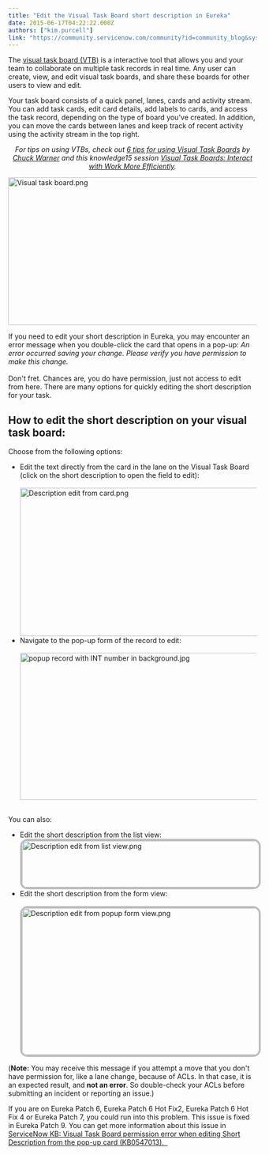 ```yaml
---
title: "Edit the Visual Task Board short description in Eureka"
date: 2015-06-17T04:22:22.000Z
authors: ["kim.purcell"]
link: "https://community.servicenow.com/community?id=community_blog&sys_id=71fce2a5dbd0dbc01dcaf3231f96193e"
---
```

<p>The <a title="ki.servicenow.com/index.php?title=Visual_Task_Boards#gsc.tab=0" href="http://wiki.servicenow.com/index.php?title=Visual_Task_Boards#gsc.tab=0">visual task board (VTB)</a> is a interactive tool that allows you and your team to collaborate on multiple task records in real time. Any user can create, view, and edit visual task boards, and share these boards for other users to view and edit.</p><p></p><p>Your task board consists of a quick panel, lanes, cards and activity stream. You can add task cards, edit card details, add labels to cards, and access the task record, depending on the type of board you've created. In addition, you can move the cards between lanes and keep track of recent activity using the activity stream in the top right.</p><p></p><p style="text-align: center;"><em>For tips on using VTBs, check out <a __default_attr="4196" __jive_macro_name="blogpost" class="jive_macro jive_macro_blogpost" data-orig-content="6 tips for using Visual Task Boards" href="/community?id=community_blog&sys_id=634ea6addbd0dbc01dcaf3231f96196b" modifiedtitle="true" title="6 tips for using Visual Task Boards">6 tips for using Visual Task Boards</a> by <a title="Chuck Warner" __default_attr="29240" __jive_macro_name="user" class="jive_macro_user jive_macro" data-orig-content="Chuck Warner" href="/community?id=community_user_profile&user=43021ae1dbd81fc09c9ffb651f961926">Chuck Warner</a> and this knowledge15 session <a title="Visual Task Boards: Interact with Work More Efficiently" __default_attr="2724" __jive_macro_name="document" class="jive_macro_document jive_macro" data-orig-content="Visual Task Boards: Interact with Work More Efficiently" href="/community?id=community_article&sys_id=cddc6665dbd0dbc01dcaf3231f961970">Visual Task Boards: Interact with Work More Efficiently</a>.</em></p><p></p><p><img   alt="Visual task board.png" class="jive-image image-6" src="dd84a08adbd0d704ed6af3231f961901.iix" style="height: 299px; width: 620px; display: block; margin-left: auto; margin-right: auto;"/></p><p></p><p>If you need to edit your short description in Eureka, you may encounter an error message when you double-click the card that opens in a pop-up: <em>An error occurred saving your change. Please verify you have permission to make this change. <br/></em><br/>Don't fret. Chances are, you do have permission, just not access to edit from here. There are many options for quickly editing the short description for your task.</p><p></p><h2>How to edit the short description on your visual task board:</h2><p></p><p>Choose from the following options:</p><ul><li>Edit the text directly from the card in the lane on the Visual Task Board (click on the short description to open the field to edit):<br/><br/><img   alt="Description edit from card.png" class="jive-image image-7" src="1c62488edbd4db048c8ef4621f961987.iix" style="height: 300px; width: 620px; display: block; margin-left: auto; margin-right: auto;"/></li><li>Navigate to the pop-up form of the record to edit:<br/><br/><img  alt="popup record with INT number in background.jpg" class="image-0 jive-image" src="04e1e40edb50d704ed6af3231f961969.iix" style="height: 297px; width: 620px; display: block; margin-left: auto; margin-right: auto;"/></li></ul><p><br/>You can also:</p><ul><li>Edit the short description from the list view:<br/><img   alt="Description edit from list view.png" class="jive-image image-9" src="a9f327f1db50dfc0b322f4621f9619d3.iix" style="height: 94px; width: 620px; display: block; margin-left: auto; margin-right: auto; border: #BDBDBD 4px solid; border-radius: 15px;"/></li><li>Edit the short description from the form view:<br/><br/><img   alt="Description edit from popup form view.png" class="image-10 jive-image" src="34794dcedbd897041dcaf3231f961952.iix" style="height: 297px; width: 620px; display: block; margin-left: auto; margin-right: auto; border: #BDBDBD 4px solid; border-radius: 15px;"/></li></ul><p></p><p>(<strong>Note:</strong> You may receive this message if you attempt a move that you don't have permission for, like a lane change, because of ACLs. In that case, it is an expected result, and <strong>not an error</strong>. So double-check your ACLs before submitting an incident or reporting an issue.)</p><p></p><p>If you are on Eureka Patch 6, Eureka Patch 6 Hot Fix2, Eureka Patch 6 Hot Fix 4 or Eureka Patch 7, you could run into this problem. This issue is fixed in Eureka Patch 9. You can get more information about this issue in <a href="https://hi.service-now.com/kb_view.do?sysparm_article=KB0547013" title="https://hi.service-now.com/kb_view.do?sysparm_article=KB0547013">ServiceNow KB: Visual Task Board permission error when editing Short Description from the pop-up card (KB0547013).   </a></p>